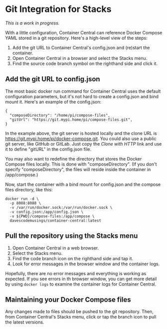 # Git Integration for Stacks

_This is a work in progress._

With a little configuration, Container Central can reference Docker Compose YAML stored in a git repository. Here's a high-level view of the steps:

1. Add the git URL to Container Central's config.json and (re)start the container.
2. Open Container Central in a browser and select the Stacks menu.
3. Find the source code branch symbol on the righthand side and click it.

## Add the git URL to config.json
The most basic docker run command for Container Central uses the default configuration parameters, but it's not hard to create a config.json and bind mount it. Here's an example of the config.json:

```
{
  "composeDirectory": "/home/pi/compose-files",
  "gitUrl": "https://git.mypi.home/pi/compose-files.git",
}
```

In the example above, the git server is hosted locally and the clone URL is https://git.mypi.home/pi/docker-compose.git. You could also use a public git server, like GitHub or GitLab. Just copy the _Clone with HTTP_ link and use it to define "gitURL" in the config.json file.

You may also want to redefine the directory that stores the Docker Compose files locally. This is done with "composeDirectory". (If you don't specify "composeDirectory", the files will reside inside the container in /app/compose.)

Now, start the container with a bind mount for config.json and the compose files directory, like this:

```
docker run -d \
  -p 8088:8088 \
  -v /var/run/docker.sock:/var/run/docker.sock \
  -v config.json:/app/config.json \
  -v ${PWD}/compose-files:/app/compose \
  davescodemusings/container-central:latest
```

## Pull the repository using the Stacks menu
1. Open Container Central in a web browser.
2. Select the Stacks menu.
3. Find the code branch icon on the righthand side and tap it.
4. Look for error messages in the browser window and the container logs.

Hopefully, there are no error messages and everything is working as expected. If you see errors in th browser window, you can get more detail by using `docker logs` to examine the container logs for Container Central.
## Maintaining your Docker Compose files
Any changes made to files should be pushed to the git repository. Then, from Container Central's Stacks menu, click or tap the branch icon to pull the latest versions.
